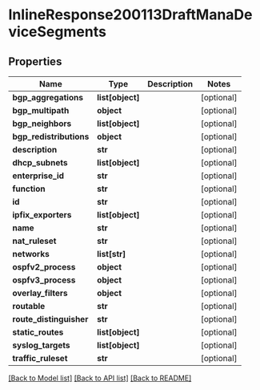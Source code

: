 # InlineResponse200113DraftManaDeviceSegments

## Properties
Name | Type | Description | Notes
------------ | ------------- | ------------- | -------------
**bgp_aggregations** | **list[object]** |  | [optional] 
**bgp_multipath** | **object** |  | [optional] 
**bgp_neighbors** | **list[object]** |  | [optional] 
**bgp_redistributions** | **object** |  | [optional] 
**description** | **str** |  | [optional] 
**dhcp_subnets** | **list[object]** |  | [optional] 
**enterprise_id** | **str** |  | [optional] 
**function** | **str** |  | [optional] 
**id** | **str** |  | [optional] 
**ipfix_exporters** | **list[object]** |  | [optional] 
**name** | **str** |  | [optional] 
**nat_ruleset** | **str** |  | [optional] 
**networks** | **list[str]** |  | [optional] 
**ospfv2_process** | **object** |  | [optional] 
**ospfv3_process** | **object** |  | [optional] 
**overlay_filters** | **object** |  | [optional] 
**routable** | **str** |  | [optional] 
**route_distinguisher** | **str** |  | [optional] 
**static_routes** | **list[object]** |  | [optional] 
**syslog_targets** | **list[object]** |  | [optional] 
**traffic_ruleset** | **str** |  | [optional] 

[[Back to Model list]](../README.md#documentation-for-models) [[Back to API list]](../README.md#documentation-for-api-endpoints) [[Back to README]](../README.md)

